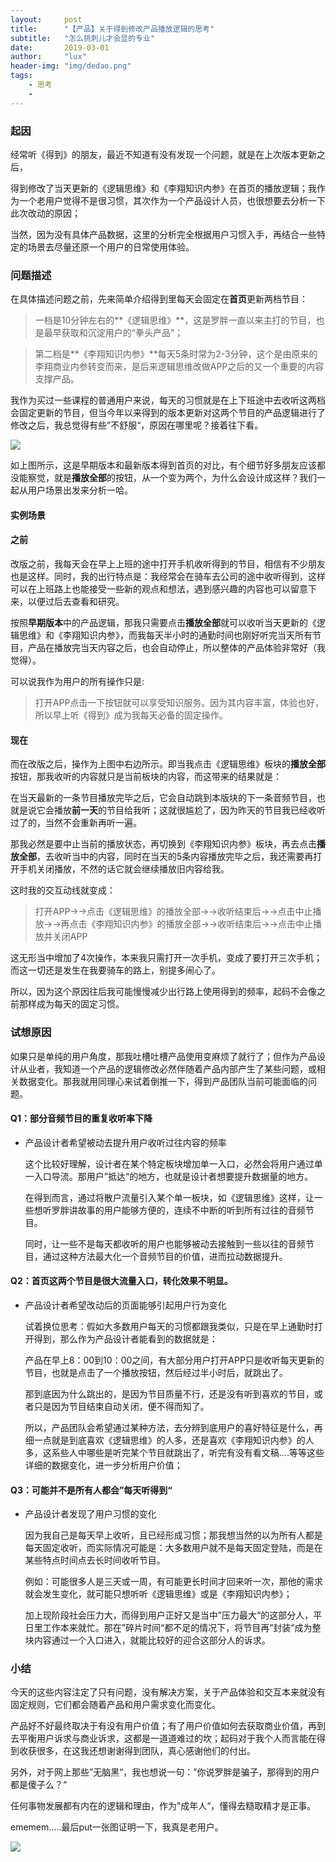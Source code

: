 ```yaml
---
layout:     post
title:      "【产品】关于得到修改产品播放逻辑的思考"
subtitle:   "怎么挑刺儿才会显的专业"
date:       2019-03-01
author:     "lux"
header-img: "img/dedao.png"
tags:
    - 思考
    - 
---
```

 
### 起因
经常听《得到》的朋友，最近不知道有没有发现一个问题，就是在上次版本更新之后，

得到修改了当天更新的《逻辑思维》和《李翔知识内参》在首页的播放逻辑；我作为一个老用户觉得不是很习惯，其次作为一个产品设计人员，也很想要去分析一下此次改动的原因；

当然，因为没有具体产品数据，这里的分析完全根据用户习惯入手，再结合一些特定的场景去尽量还原一个用户的日常使用体验。

### 问题描述

在具体描述问题之前，先来简单介绍得到里每天会固定在**首页**更新两档节目：

> 一档是10分钟左右的**《逻辑思维》**，这是罗胖一直以来主打的节目，也是最早获取和沉淀用户的“拳头产品”；

>第二档是**《李翔知识内参》**每天5条时常为2-3分钟，这个是由原来的李翔商业内参转变而来，是后来逻辑思维改做APP之后的又一个重要的内容支撑产品。

我作为买过一些课程的普通用户来说，每天的习惯就是在上下班途中去收听这两档会固定更新的节目，但当今年以来得到的版本更新对这两个节目的产品逻辑进行了修改之后，我总觉得有些”不舒服“，原因在哪里呢？接着往下看。


![](https://ws1.sinaimg.cn/large/e66b0ffcly1g0n1u5yw7lj20ye0q67mt.jpg)

如上图所示，这是早期版本和最新版本得到首页的对比，有个细节好多朋友应该都没能察觉，就是**播放全部**的按钮，从一个变为两个，为什么会设计成这样？我们一起从用户场景出发来分析一哈。

#### 实例场景
#### 之前
改版之前，我每天会在早上上班的途中打开手机收听得到的节目，相信有不少朋友也是这样。同时，我的出行特点是：我经常会在骑车去公司的途中收听得到，这样可以在上班路上也能接受一些新的观点和想法，遇到感兴趣的内容也可以留意下来，以便过后去查看和研究。

按照**早期版本**中的产品逻辑，那我只需要点击**播放全部**就可以收听当天更新的《逻辑思维》和《李翔知识内参》，而我每天半小时的通勤时间也刚好听完当天所有节目，产品在播放完当天内容之后，也会自动停止，所以整体的产品体验非常好（我觉得）。

可以说我作为用户的所有操作只是:

> 打开APP点击一下按钮就可以享受知识服务。因为其内容丰富，体验也好，所以早上听《得到》成为我每天必备的固定操作。

#### 现在
而在改版之后，操作为上图中右边所示。即当我点击《逻辑思维》板块的**播放全部**按钮，那我收听的内容就只是当前板块的内容，而这带来的结果就是：

在当天最新的一条节目播放完毕之后，它会自动跳到本版块的下一条音频节目，也就是说它会播放**前一天**的节目给我听；这就很尴尬了，因为昨天的节目我已经收听过了的，当然不会重新再听一遍。

那我必然是要中止当前的播放状态，再切换到《李翔知识内参》板块，再去点击**播放全部**，去收听当中的内容，同时在当天的5条内容播放完毕之后，我还需要再打开手机关闭播放，不然的话它就会继续播放旧内容给我。

这时我的交互动线就变成：

> 打开APP→→点击《逻辑思维》的播放全部→→收听结束后→→点击中止播放→→再点击《李翔知识内参》的播放全部→→收听结束后→→点击中止播放并关闭APP

这无形当中增加了4次操作，本来我只需打开一次手机，变成了要打开三次手机；而这一切还是发生在我要骑车的路上，别提多闹心了。

所以，因为这个原因往后我可能慢慢减少出行路上使用得到的频率，起码不会像之前那样成为每天的固定习惯。

### 试想原因
如果只是单纯的用户角度，那我吐槽吐槽产品使用变麻烦了就行了；但作为产品设计从业者，我知道一个产品的逻辑修改必然伴随着产品内部产生了某些问题，或相关数据变化。那我就用同理心来试着倒推一下，得到产品团队当前可能面临的问题。

#### Q1：部分音频节目的重复收听率下降

* 产品设计者希望被动去提升用户收听过往内容的频率

	这个比较好理解，设计者在某个特定板块增加单一入口，必然会将用户通过单一入口导流。那用户”抵达“的地方，也就是设计者想要提升数据量的地方。

    在得到而言，通过将散户流量引入某个单一板块，如《逻辑思维》这样，让一些想听罗胖讲故事的用户能够方便的，连续不中断的听到所有过往的音频节目。

    同时，让一些不是每天都收听的用户也能够被动去接触到一些以往的音频节目，通过这种方法最大化一个音频节目的价值，进而拉动数据提升。
    
#### Q2：首页这两个节目是很大流量入口，转化效果不明显。

* 产品设计者希望改动后的页面能够引起用户行为变化

	试着换位思考：假如大多数用户每天的习惯都跟我类似，只是在早上通勤时打开得到，那么作为产品设计者能看到的数据就是：

	产品在早上8：00到10：00之间，有大部分用户打开APP只是收听每天更新的节目，也就是点击了一个播放按钮，然后经过半小时后，就跳出了。

    那到底因为什么跳出的，是因为节目质量不行，还是没有听到喜欢的节目，或者只是因为节目结束自动关闭，便不得而知了。
    
    所以，产品团队会希望通过某种方法，去分辨到底用户的喜好特征是什么，再细一点就是到底喜欢《逻辑思维》的人多，还是喜欢《李翔知识内参》的人多，这系些人中哪些是听完某个节目就跳出了，听完有没有看文稿....等等这些详细的数据变化，进一步分析用户价值；
    
    
#### Q3：可能并不是所有人都会”每天听得到“

* 产品设计者发现了用户习惯的变化
	
    因为我自己是每天早上收听，且已经形成习惯；那我想当然的以为所有人都是每天固定收听，而实际情况可能是：大多数用户就不是每天固定登陆，而是在某些特点时间点去长时间收听节目。
    
    例如：可能很多人是三天或一周，有可能更长时间才回来听一次，那他的需求就会发生变化，就可能只想听听《逻辑思维》或是《李翔知识内参》；
    
    加上现阶段社会压力大，而得到用户正好又是当中”压力最大“的这部分人，平日里工作本来就忙。那在”碎片时间“都不足的情况下，将节目再”封装“成为整块内容通过一个入口进入，就能比较好的迎合这部分人的诉求。
    

### 小结

今天的这些内容注定了只有问题，没有解决方案，关于产品体验和交互本来就没有固定规则，它们都会随着产品和用户需求变化而变化。

产品好不好最终取决于有没有用户价值；有了用户价值如何去获取商业价值，再到去平衡用户诉求与商业诉求，这都是一道道难过的坎；起码对于我个人而言能在得到收获很多，在这我还想谢谢得到团队，真心感谢他们的付出。

另外，对于网上那些”无脑黑“，我也想说一句：”你说罗胖是骗子，那得到的用户都是傻子么？“

任何事物发展都有内在的逻辑和理由，作为”成年人“，懂得去糙取精才是正事。

ememem.....最后put一张图证明一下，我真是老用户。

![](https://ws1.sinaimg.cn/large/e66b0ffcly1g0n5jsboquj218w0y6du0.jpg)


